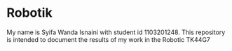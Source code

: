 # Robotik
My name is Syifa Wanda Isnaini with student id 1103201248. This repository is intended to document the results of my work in the Robotic TK44G7
